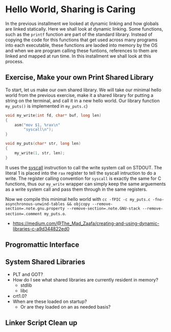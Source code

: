 # Hello World, Sharing is Caring

In the previous installment we looked at dynamic linking and how globals are linked statically. Here we shall look at dynamic linking. Some functions, such as the `printf` function are part of the standard library. Instead of copying the code for this functions that get used across many programs into each executable, these functions are laoded into memory by the OS and when we are program calling these funtions, references to them are linked and mapped at run time. In this installment we shall look at this process.

## Exercise, Make your own Print Shared Library

To start, let us make our own shared library. We will take our minimal hello world from the previous exercise, make it a shared library for putting a string on the terminal, and call it in a new hello world. Our library function `my_puts()` is implemented in `my_puts.c`)

```C
void my_write(int fd, char* buf, long len)
{
    asm("mov $1, %rax\n"
        "syscall\n");
}

void my_puts(char* str, long len)
{
    my_write(1, str, len);
}

```

It uses the [syscall](https://www.cs.uaf.edu/2017/fall/cs301/lecture/11_17_syscall.html) instruction to call the write system call on STDOUT. The literal 1 is placed into the `rax` register to tell the syscall intruction to do a write. The register calling convention for `syscall` is exactly the same for C functions, thus our `my_write` wrapper can simply keep the same arguements as a write system call and pass them through in the same registers.

Now we compile this minimal hello world with `cc -fPIC -c my_puts.c -fno-asynchronous-unwind-tables &&
	objcopy --remove-section=.note.gnu.property --remove-section=.note.GNU-stack --remove-section=.comment my_puts.o`.

* https://medium.com/@The_Mad_Zaafa/creating-and-using-dynamic-libraries-c-a9d344822ed0

## Progromattic Interface

## System Shared Libraries

* PLT and GOT?
* How do I see what shared libraries are currently resident in memory?
    * stdlib
    * libc
* crt1.0?
* When are these loaded on startup?
    * Or are they loaded on an as needed basis?

## Linker Script Clean up